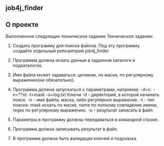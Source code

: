 ## job4j_finder
## О проекте

Выполненное следующие техническое задание
Техническое задание:

1. Создать программу для поиска файлов. Под эту программу создайте отдельный репозиторий job4j_finder

2. Программа должна искать данные в заданном каталоге и подкаталогах.
3. Имя файла может задаваться: целиком, по маске, по регулярному выражению(не обязательно).
4. Программа должна запускаться с параметрами, например:  -d=c:  -n=*.?xt -t=mask -o=log.txt
   Ключи
   -d - директория, в которой начинать поиск.
   -n - имя файла, маска, либо регулярное выражение.
   -t - тип поиска: mask искать по маске, name по полному совпадение имени, regex по регулярному выражению.
   -o - результат записать в файл.
5. Параметры в программу должны передаваться в командной строке.
6. Программа должна записывать результат в файл.
7. В программе должна быть валидация ключей и подсказка.